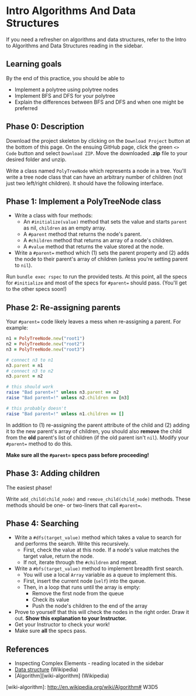 # Intro Algorithms And Data Structures

If you need a refresher on algorithms and data structures, refer to the Intro
to Algorithms and Data Structures reading in the sidebar.

## Learning goals

By the end of this practice, you should be able to

- Implement a polytree using polytree nodes
- Implement BFS and DFS for your polytree
- Explain the differences between BFS and DFS and when one might be preferred

## Phase 0: Description

Download the project skeleton by clicking on the `Download Project` button at
the bottom of this page. On the ensuing GitHub page, click the green `<> Code`
button and select `Download ZIP`. Move the downloaded __.zip__ file to your
desired folder and unzip.

Write a class named `PolyTreeNode` which represents a node in a tree. You'll
write a tree node class that can have an arbitrary number of children (not just
two left/right children). It should have the following interface.

## Phase 1: Implement a PolyTreeNode class

- Write a class with four methods:
  - An `#initialize(value)` method that sets the value and starts `parent` as
    nil, `children` as an empty array.
  - A `#parent` method that returns the node's parent.
  - A `#children` method that returns an array of a node's children.
  - A `#value` method that returns the value stored at the node.
- Write a `#parent=` method which (1) sets the parent property and (2) adds the
  node to their parent's array of children (unless you're setting parent to
  `nil`).

Run `bundle exec rspec` to run the provided tests. At this point, all the specs
for `#initialize` and most of the specs for `#parent=` should pass. (You'll get
to the other specs soon!)

## Phase 2: Re-assigning parents

Your `#parent=` code likely leaves a mess when re-assigning a parent. For
example:

```ruby
n1 = PolyTreeNode.new("root1")
n2 = PolyTreeNode.new("root2")
n3 = PolyTreeNode.new("root3")

# connect n3 to n1
n3.parent = n1
# connect n3 to n2
n3.parent = n2

# this should work
raise "Bad parent=!" unless n3.parent == n2
raise "Bad parent=!" unless n2.children == [n3]

# this probably doesn't
raise "Bad parent=!" unless n1.children == []
```

In addition to (1) re-assigning the parent attribute of the child and (2) adding
it to the new parent's array of children, you should also **remove** the child
from the **old** parent's list of children (if the old parent isn't `nil`).
Modify your `#parent=` method to do this.

**Make sure all the `#parent=` specs pass before proceeding!**

## Phase 3: Adding children

The easiest phase!

Write `add_child(child_node)` and `remove_child(child_node)` methods. These
methods should be one- or two-liners that call `#parent=`.

## Phase 4: Searching

- Write a `#dfs(target_value)` method which takes a value to search for and
  performs the search. Write this recursively.
  - First, check the value at this node. If a node's value matches the target
    value, return the node.
  - If not, iterate through the `#children` and repeat.
- Write a `#bfs(target_value)` method to implement breadth first search.
  - You will use a local `Array` variable as a queue to implement this.
  - First, insert the current node (`self`) into the queue.
  - Then, in a loop that runs until the array is empty:
    - Remove the first node from the queue
    - Check its value
    - Push the node's children to the end of the array
- Prove to yourself that this will check the nodes in the right order. Draw it
  out. **Show this explanation to your Instructor.**
- Get your Instructor to check your work!
- Make sure **all** the specs pass.

## References

- Inspecting Complex Elements - reading located in the sidebar
- [Data structure][wiki-data-structure] (Wikipedia)
- [Algorithm][wiki-algorithm] (Wikipedia)

[wiki-data-structure]: http://en.wikipedia.org/wiki/Data_structure
[wiki-algorithm]: http://en.wikipedia.org/wiki/Algorithm# W3D5
